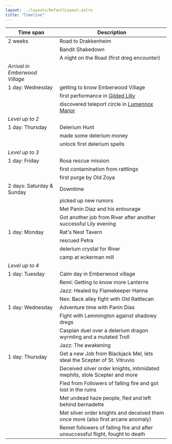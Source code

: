 ```yaml
---
layout: ../layouts/DefaultLayout.astro
title: "Timeline"
---
```


| Time span                      | Description                                                                        |
|--------------------------------|------------------------------------------------------------------------------------|
| 2 weeks                        | Road to Drakkenheim                                                                |
|                                | Bandit Shakedown                                                                   |
|                                | A night on the Road (first dreg encounter)                                         |
| _Arrival in Emberwood Village_ |                                                                                    |
| 1 day: Wednesday               | getting to know Emberwood Village                                                  |
|                                | first performance in [Gilded Lilly](/src/content/establishments/lilly.md)          |
|                                | discovered teleport circle in [Lumennox Manor](/src/content/misc/lumennoxManor.md) |
| _Level up to 2_                |                                                                                    |
| 1 day: Thursday                | Delerium Hunt                                                                      |
|                                | made some delerium money                                                           |
|                                | unlock first delerium spells                                                       |
| _Level up to 3_                |                                                                                    |
| 1 day: Friday                  | Rosa rescue mission                                                                |
|                                | first contamination from rattlings                                                 |
|                                | first purge by Old Zoya                                                            |
| 2 days: Saturday & Sunday      | Downtime                                                                           |
|                                | picked up new rumors                                                               |
|                                | Met Panin Diaz and his entourage                                                   |
|                                | Got another job from River after another successful Lily evening                   |
| 1 day: Monday                  | Rat's Nest Tavern                                                                  |
|                                | rescued Petra                                                                      |
|                                | delerium crystal for River                                                         |
|                                | camp at eckerman mill                                                              |
| _Level up to 4_                |                                                                                    |
| 1 day: Tuesday                 | Calm day in Emberwood village                                                      |
|                                | Remi: Getting to know more Lanterns                                                |
|                                | Jazz: Healed by Flamekeeper Hanna                                                  |
|                                | Nex: Back alley fight with Old Rattlecan                                           |
| 1 day: Wednesday               | Adventure time with Panin Dias                                                     |
|                                | Fight with Lemmington against shadowy dregs                                        |
|                                | Caspian duel over a delerium dragon wyrmling and a mutated Troll                   |
|                                | Jazz: The awakening                                                                |
| 1 day: Thursday                | Get a new Job from Blackjack Mel, lets steal the Scepter of St. Vitruvio           |
|                                | Deceived silver order knights, intimidated mephits, stole Scepter and more         |
|                                | Fled from Followers of falling fire and got lost in the ruins                      |
|                                | Met undead haze people, fled and left behind bernadette                            |
|                                | Met silver order knights and deceived them once more (also first arcane anomaly)   |
|                                | Remet followers of falling fire and after unsuccessful flight, fought to death     |
